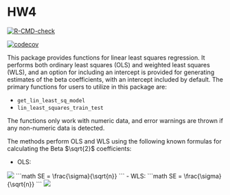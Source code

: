 # HW4

<!-- badges: start -->
[![R-CMD-check](https://github.com/rguin26/HW4/workflows/R-CMD-check/badge.svg)](https://github.com/rguin26/HW4/actions)

[![codecov](https://codecov.io/gh/rguin26/HW4/branch/main/graph/badge.svg?token=KQI6EF8TYN)](https://codecov.io/gh/rguin26/HW4)
<!-- badges: end -->

This package provides functions for linear least squares regression. It performs both ordinary least squares (OLS) and weighted least squares (WLS), and an option for including an intercept is provided for generating estimates of the beta coefficients, with an intercept included by default. The primary functions for users to utilize in this package are:
  - `get_lin_least_sq_model`
  - `lin_least_squares_train_test`

The functions only work with numeric data, and error warnings are thrown if any non-numeric data is detected.

The methods perform OLS and WLS using the following known formulas for calculating the Beta $`\sqrt{2}`$ coefficients:
  - OLS:
<img src="https://render.githubusercontent.com/render/math?math= \Beta = (X^{T}X)^{-1}X^{T}y">
```math
SE = \frac{\sigma}{\sqrt{n}}
```
  - WLS:
```math
SE = \frac{\sigma}{\sqrt{n}}
```


<img src="https://render.githubusercontent.com/render/math?math=e^{i \pi} = -1">
